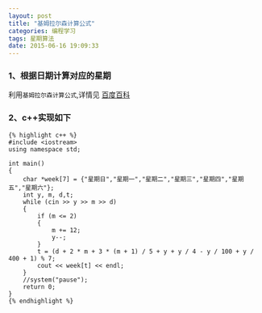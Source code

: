 ```yaml
---
layout: post
title: "基姆拉尔森计算公式"
categories: 编程学习
tags: 星期算法
date: 2015-06-16 19:09:33
---
```


### 1、根据日期计算对应的星期

利用`基姆拉尔森计算公式`,详情见 [百度百科](http://baike.baidu.com/link?url=tQ3ogPUKPc3xaJpavc_94RbeSomdoeaPF2n7opjLVQfn7H_8peSNRpeO_HG7r73HAYJZZHd4Bb6HvY7wdOAWZa)

<!-- more -->

### 2、c++实现如下

	{% highlight c++ %}
	#include <iostream>
	using namespace std;
	
	int main()
	{
		char *week[7] = {"星期日","星期一","星期二","星期三","星期四","星期五","星期六"};
		int y, m, d,t;
		while (cin >> y >> m >> d)
		{
			if (m <= 2)
			{
				m += 12;
				y--;
			}
			t = (d + 2 * m + 3 * (m + 1) / 5 + y + y / 4 - y / 100 + y / 400 + 1) % 7;
			cout << week[t] << endl;
		}
		//system("pause");
		return 0;
	}
	{% endhighlight %}
